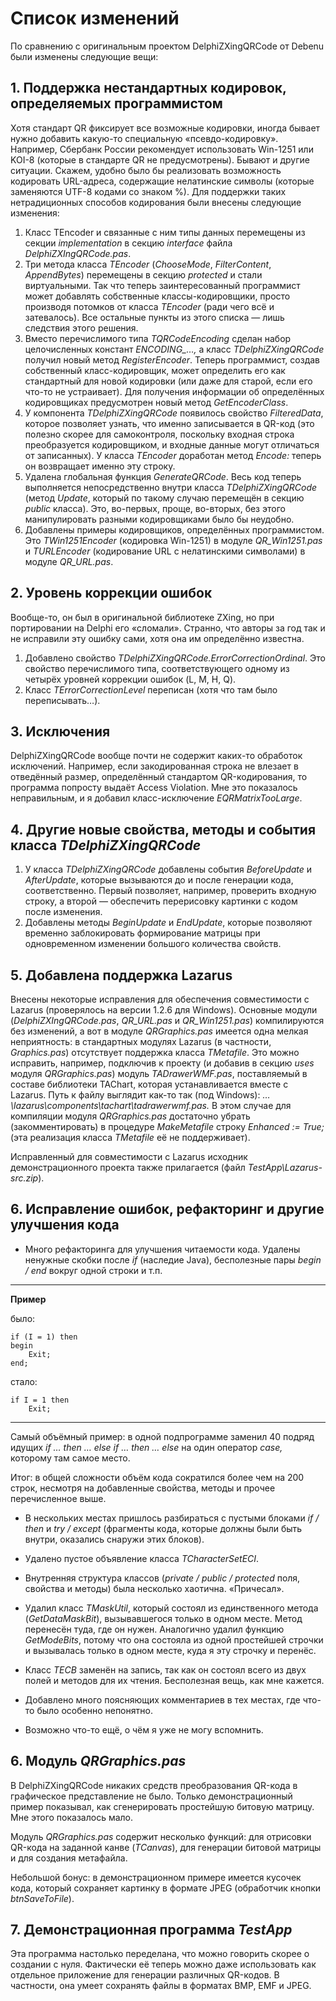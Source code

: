 Список изменений 
================

По сравнению с оригинальным проектом DelphiZXingQRCode от Debenu были изменены следующие вещи:

## 1. Поддержка нестандартных кодировок, определяемых программистом ##

Хотя стандарт QR фиксирует все возможные кодировки, иногда бывает нужно добавить какую-то специальную «псевдо-кодировку».
Например, Сбербанк России рекомендует использовать Win-1251 или KOI-8 (которые в стандарте QR не предусмотрены). Бывают
и другие ситуации. Скажем, удобно было бы реализовать возможность кодировать URL-адреса, содержащие нелатинские символы
(которые заменяются UTF-8 кодами со знаком %). Для поддержки таких нетрадиционных способов кодирования были внесены
следующие изменения:

1. Класс TEncoder и связанные с ним типы данных перемещены из секции *implementation* в секцию *interface* файла
*DelphiZXIngQRCode.pas*.
2. Три метода класса *TEncoder* (*ChooseMode*, *FilterContent*, *AppendBytes*) перемещены в секцию *protected*
и стали виртуальными. Так что теперь заинтересованный программист может добавлять собственные классы-кодировщики,
просто производя потомков от класса *TEncoder* (ради чего всё и затевалось). Все остальные пункты из этого списка —
лишь следствия этого решения.
3. Вместо перечислимого типа *TQRCodeEncoding* сделан набор целочисленных констант *ENCODING_…,* а класс
*TDelphiZXingQRCode* получил новый метод *RegisterEncoder*. Теперь программист, создав собственный класс-кодировщик,
может определить его как стандартный для новой кодировки (или даже для старой, если его что-то не устраивает). Для
получения информации об определённых кодировщиках предусмотрен новый метод *GetEncoderClass*.
4. У компонента *TDelphiZXingQRCode* появилось свойство *FilteredData*, которое позволяет узнать, что именно
записывается в QR-код (это полезно скорее для самоконтроля, поскольку входная строка преобразуется кодировщиком,
и входные данные могут отличаться от записанных). У класса *TEncoder* доработан метод *Encode:* теперь он возвращает
именно эту строку.
5. Удалена глобальная функция *GenerateQRCode*. Весь код теперь выполняется непосредственно внутри класса
*TDelphiZXingQRCode* (метод *Update*, который по такому случаю перемещён в секцию *public* класса). Это, во-первых,
проще, во-вторых, без этого манипулировать разными кодировщиками было бы неудобно.
6. Добавлены примеры кодировщиков, определённых программистом. Это *TWin1251Encoder* (кодировка Win-1251) в модуле
*QR\_Win1251.pas* и *TURLEncoder* (кодирование URL с нелатинскими символами) в модуле *QR\_URL.pas*.

## 2. Уровень коррекции ошибок ##

Вообще-то, он был в оригинальной библиотеке ZXing, но при портировании на Delphi его «сломали». Странно, что авторы
за год так и не исправили эту ошибку сами, хотя она им определённо известна.

1. Добавлено свойство *TDelphiZXingQRCode.ErrorCorrectionOrdinal*. Это свойство перечислимого типа, соответствующего
одному из четырёх уровней коррекции ошибок (L, M, H, Q).
2. Класс *TErrorCorrectionLevel* переписан (хотя что там было переписывать…).

## 3. Исключения ##

DelphiZXingQRCode вообще почти не содержит каких-то обработок исключений. Например, если закодированная строка
не влезает в отведённый размер, определённый стандартом QR-кодирования, то программа попросту выдаёт Access Violation.
Мне это показалось неправильным, и я добавил класс-исключение *EQRMatrixTooLarge*.

## 4. Другие новые свойства, методы и события класса *TDelphiZXingQRCode* ##

1. У класса *TDelphiZXingQRCode* добавлены события *BeforeUpdate* и *AfterUpdate*, которые вызываются до и после
генерации кода, соответственно. Первый позволяет, например, проверить входную строку, а второй — обеспечить перерисовку
картинки с кодом после изменения.
2. Добавлены методы *BeginUpdate* и *EndUpdate*, которые позволяют временно заблокировать формирование матрицы при
одновременном изменении большого количества свойств.

## 5. Добавлена поддержка Lazarus ##

Внесены некоторые исправления для обеспечения совместимости с Lazarus (проверялось на версии 1.2.6 для Windows).
Основные модули (*DelphiZXIngQRCode.pas*, *QR_URL.pas* и *QR_Win1251.pas*) компилируются без изменений, а вот в модуле
*QRGraphics.pas* имеется одна мелкая неприятность: в стандартных модулях Lazarus (в частности, *Graphics.pas*)
отсутствует поддержка класса *TMetafile*. Это можно исправить, например, подключив к проекту (и добавив в секцию *uses*
модуля *QRGraphics.pas*) модуль *TADrawerWMF.pas*, поставляемый в составе библиотеки TAChart, которая устанавливается
вместе с Lazarus. Путь к файлу выглядит как-то так (под Windows): *…\lazarus\components\tachart\tadrawerwmf.pas.*
В этом случае для компиляции модуля *QRGraphics.pas* достаточно убрать (закомментировать) в процедуре *MakeMetafile*
строку *Enhanced := True;* (эта реализация класса *TMetafile* её не поддерживает).

Исправленный для совместимости с Lazarus исходник демонстрационного проекта также прилагается
(файл *TestApp\Lazarus-src.zip*).

## 6. Исправление ошибок, рефакторинг и другие улучшения кода ##

* Много рефакторинга для улучшения читаемости кода. Удалены ненужные скобки после *if* (наследие Java), бесполезные
пары *begin / end* вокруг одной строки и т.п.

-------------------------

**Пример**

было:

<pre><code>if (I = 1) then
begin
    Exit;    
end;
</code></pre>

стало:

<pre><code>if I = 1 then
    Exit;
</code></pre>

-------------------------

Самый объёмный пример: в одной подпрограмме заменил 40 подряд идущих *if … then … else if … then … else* на один оператор
*case,* которому там самое место.

Итог: в общей сложности объём кода сократился более чем на 200 строк, несмотря на добавленные свойства, методы и прочее
перечисленное выше.

* В нескольких местах пришлось разбираться с пустыми блоками *if / then* и *try / except* (фрагменты кода, которые должны
были быть внутри, оказались снаружи этих блоков).
 
* Удалено пустое объявление класса *TCharacterSetECI*.

* Внутренняя структура классов (*private / public / protected* поля, свойства и методы) была несколько хаотична. «Причесал».
 
* Удалил класс *TMaskUtil*, который состоял из единственного метода (*GetDataMaskBit*), вызывавшегося только в одном месте.
Метод перенесён туда, где он нужен. Аналогично удалил функцию *GetModeBits*, потому что она состояла из одной простейшей
строчки и вызывалась только в одном месте, куда я эту строчку и перенёс.

* Класс *TECB* заменён на запись, так как он состоял всего из двух полей и методов для их чтения. Бесполезная вещь, как
мне кажется.

* Добавлено много поясняющих комментариев в тех местах, где что-то было особенно непонятно.

* Возможно что-то ещё, о чём я уже не могу вспомнить.

## 6. Модуль *QRGraphics.pas* ##

В DelphiZXingQRCode никаких средств преобразования QR-кода в графическое представление не было. Только
демонстрационный пример показывал, как сгенерировать простейшую битовую матрицу. Мне этого показалось мало.

Модуль *QRGraphics.pas* содержит несколько функций: для отрисовки QR-кода на заданной канве (*TCanvas*), для генерации
битовой матрицы и для создания метафайла. 

Небольшой бонус: в демонстрационном примере имеется кусочек кода, который сохраняет картинку в формате JPEG (обработчик
кнопки *btnSaveToFile*).

## 7. Демонстрационная программа *TestApp* ##

Эта программа настолько переделана, что можно говорить скорее о создании с нуля. Фактически её теперь можно даже
использовать как отдельное приложение для генерации различных QR-кодов. В частности, она умеет сохранять файлы
в форматах BMP, EMF и JPEG.
